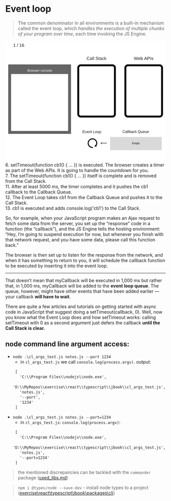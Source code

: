 # Event loop

> The common denominator in all environments is a built-in mechanism called the event loop, which _handles the execution of multiple chunks of your program over time_, each time invoking the JS Engine.  

![Process steps](event_loop.gif)
6. setTimeout(function cb1() { ... }) is executed. The browser creates a timer as part of the Web APIs. It is going to handle the countdown for you.  
7. The setTimeout(function cb1() { ... }) itself is complete and is removed from the Call Stack.  
11. After at least 5000 ms, the timer completes and it pushes the cb1 callback to the Callback Queue.  
12. The Event Loop takes cb1 from the Callback Queue and pushes it to the Call Stack.  
13. cb1 is executed and adds console.log('cb1') to the Call Stack.






So, for example, when your JavaScript program makes an Ajax request to fetch some data from the server, you set up the “response” code in a function (the “callback”), and the JS Engine tells the hosting environment:
“Hey, I’m going to suspend execution for now, but whenever you finish with that network request, and you have some data, please call this function back.”

The browser is then set up to listen for the response from the network, and when it has something to return to you, it will schedule the callback function to be executed by inserting it into the event loop.

---

That doesn’t mean that myCallback will be executed in 1,000 ms but rather that, in 1,000 ms, myCallback will be added to the **event loop queue**. The queue, however, might have other events that have been added earlier — your callback **will have to wait**.

There are quite a few articles and tutorials on getting started with async code in JavaScript that suggest doing a setTimeout(callback, 0). Well, now you know what the Event Loop does and how setTimeout works: calling setTimeout with 0 as a second argument just defers the callback **until the Call Stack is clear.**

## node command line argument access:
- `node .\cl_args_test.js notes.js --port 1234`
  - in `cl_args_test.js` we call `console.log(process.argv)`. output:
   ```
    [
      'C:\\Program Files\\nodejs\\node.exe',
      'D:\\MyRepos\\exercise\\react\\typescript\\jbook\\cl_args_test.js',
      'notes.js',
      '--port',
      '1234'
    ]
   ```  
- `node .\cl_args_test.js notes.js --port=1234`
  - in `cl_args_test.js`: `console.log(process.argv)`:
   ```
    [
      'C:\\Program Files\\nodejs\\node.exe',
      'D:\\MyRepos\\exercise\\react\\typescript\\jbook\\cl_args_test.js',
      'notes.js',
      '--port=1234'
    ]
   ```  
> the mentioned discrepancies can be tackled with the `commander` package ([used_libs.md](used_libs.md))  


> `npm i @types/node --save-dev` - install node types to a project ([exercise\react\typescript\jbook\packages\cli](..%5Creact%5Ctypescript%5Cjbook%5Cpackages%5Ccli))